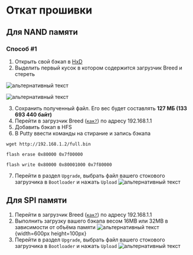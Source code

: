 # Откат прошивки

## Для NAND памяти

### Способ #1 <Badge type="keenetic" text="При отсутствии Bad-блоков" />
1. Открыть свой бэкап в [HxD](https://mh-nexus.de/en/hxd/)
2. Выделить первый кусок в котором содержится загрузчик Breed и стереть

![альтернативный текст](/assets/images/wiki/guides/NetisN6/revert.png)

![альтернативный текст](/assets/images/wiki/guides/NetisN6/revert-2.png)

3. Сохранить полученный файл. Его вес будет составлять **127 МБ (133 693 440 байт)**
4. Перейти в загрузчик Breed ([`как?`](/wiki/helpful/breedBootloader#как-заити-в-загрузчик-breed)) по адресу 192.168.1.1
5. Добавить бэкап в HFS
6. В Putty ввести команды на стирание и запись бэкапа

````shell
wget http://192.168.1.2/full.bin
````
````shell
flash erase 0x80000 0x7f00000
````
````shell
flash write 0x80000 0x80001000 0x7f80000
````

7. Перейти в раздел `Upgrade`, выбрать файл вашего стокового загрузчика в `Bootloader` и нажать `Upload`
   ![альтернативный текст](/assets/images/wiki/helpful/breed/upgrade.png)


## Для SPI памяти

1. Перейти в загрузчик Breed ([`как?`](/wiki/helpful/breedBootloader#как-заити-в-загрузчик-breed)) по адресу 192.168.1.1
2. Выполнить загрузку вашего бэкапа весом 16MB или 32MB в зависимости от объёма памяти
![альтернативный текст](/assets/images/wiki/guides/Mercusys/install.png){width=600px height=100px}<br/>
3. Перейти в раздел `Upgrade`, выбрать файл вашего стокового загрузчика в `Bootloader` и нажать `Upload`
   ![альтернативный текст](/assets/images/wiki/helpful/breed/upgrade.png)